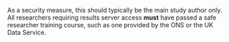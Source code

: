 As a security measure, this should typically be the main study author only.
All researchers requiring results server access **must** have passed a safe researcher training course, such as one provided by the ONS or the UK Data Service.
